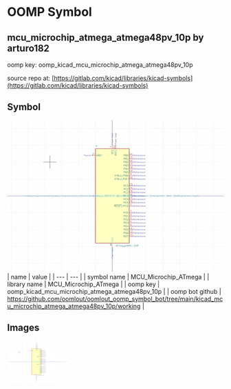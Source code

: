 # OOMP Symbol  
## mcu_microchip_atmega_atmega48pv_10p  by arturo182  
  
oomp key: oomp_kicad_mcu_microchip_atmega_atmega48pv_10p  
  
source repo at: [https://gitlab.com/kicad/libraries/kicad-symbols](https://gitlab.com/kicad/libraries/kicad-symbols)  
## Symbol  
  
[![working.png](working_600.png)](working.png)  
| name | value | 
| --- | --- | 
| symbol name | MCU_Microchip_ATmega | 
| library name | MCU_Microchip_ATmega | 
| oomp key | oomp_kicad_mcu_microchip_atmega_atmega48pv_10p | 
| oomp bot github | https://github.com/oomlout/oomlout_oomp_symbol_bot/tree/main/kicad_mcu_microchip_atmega_atmega48pv_10p/working | 
## Images  
  
[![working.png](working_140.png)](working.png)  
